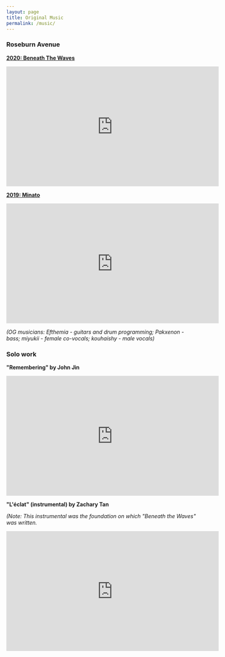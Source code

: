 ```yaml
---
layout: page
title: Original Music
permalink: /music/
---
```

### Roseburn Avenue

<b><u>2020: Beneath The Waves</u></b>

<iframe width="560" height="315" src="https://www.youtube.com/embed/WHHYZWmiiBc" frameborder="0" allow="autoplay; encrypted-media" allowfullscreen></iframe>



<b><u>2019: Minato</u></b>

<iframe width="560" height="315" src="https://www.youtube.com/embed/p7mMxit-qYU" frameborder="0" allow="autoplay; encrypted-media" allowfullscreen></iframe>

<i>(OG musicians: Efthemia - guitars and drum programming; Pakxenon - bass; miyukii - female co-vocals; kouhaishy - male vocals)</i>



### Solo work


<b>"Remembering" by John Jin</b>

<iframe width="560" height="315" src="https://www.youtube.com/embed/dTlo3GrVO3M" frameborder="0" allow="autoplay; encrypted-media" allowfullscreen></iframe>


<b>"L'éclat" (instrumental) by Zachary Tan</b>

<i>(Note: This instrumental was the foundation on which "Beneath the Waves" was written.</i>

<iframe width="560" height="315" src="https://www.youtube.com/embed/yINNdacnue8" frameborder="0" allow="autoplay; encrypted-media" allowfullscreen></iframe>

